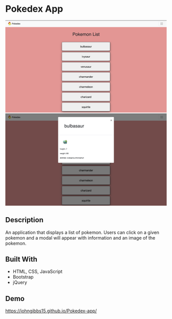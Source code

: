 # Pokedex App

![alt text](img/UI.png)
![alt text](img/Modal.png)

## Description

An application that displays a list of pokemon. Users can click on a given pokemon and a modal will appear with information and an image of the pokemon.

## Built With

- HTML, CSS, JavaScript
- Bootstrap
- jQuery

## Demo

https://johngibbs15.github.io/Pokedex-app/

